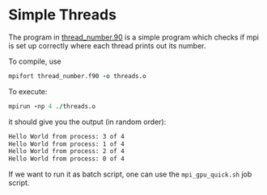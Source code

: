 # Simple Threads

The program in [thread_number.90](https://github.com/MomoInSpace/FortranHPC/tree/main/source/mpi/mpi_threads/mpi_thread_number.f90) is a simple program which checks if mpi is set up correctly where each thread prints out its number.

To compile, use 

```fortran
mpifort thread_number.f90 -o threads.o
```

To execute:

```fortran
mpirun -np 4 ./threads.o
```

it should give you the output (in random order):

```txt
Hello World from process: 3 of 4
Hello World from process: 1 of 4
Hello World from process: 2 of 4
Hello World from process: 0 of 4
```

If we want to run it as batch script, one can use the `mpi_gpu_quick.sh` job script.
